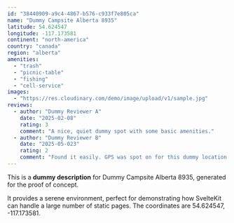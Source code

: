 ```yaml
---
id: "38440909-a9c4-4867-b576-c933f7e805ca"
name: "Dummy Campsite Alberta 8935"
latitude: 54.624547
longitude: -117.173581
continent: "north-america"
country: "canada"
region: "alberta"
amenities:
  - "trash"
  - "picnic-table"
  - "fishing"
  - "cell-service"
images:
  - "https://res.cloudinary.com/demo/image/upload/v1/sample.jpg"
reviews:
  - author: "Dummy Reviewer A"
    date: "2025-02-08"
    rating: 3
    comment: "A nice, quiet dummy spot with some basic amenities."
  - author: "Dummy Reviewer B"
    date: "2025-05-023"
    rating: 2
    comment: "Found it easily. GPS was spot on for this dummy location."
---
```


This is a **dummy description** for Dummy Campsite Alberta 8935, generated for the proof of concept.

It provides a serene environment, perfect for demonstrating how SvelteKit can handle a large number of static pages. The coordinates are 54.624547, -117.173581.
